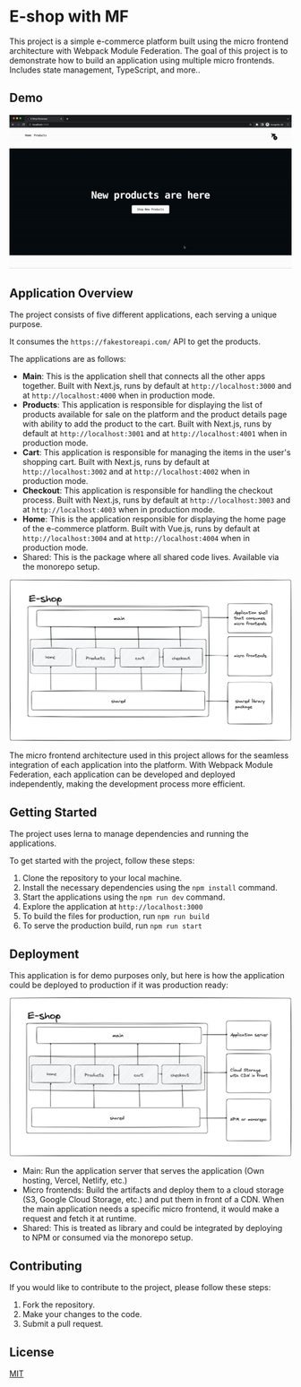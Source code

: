 # E-shop with MF

This project is a simple e-commerce platform built using the micro frontend architecture with Webpack Module Federation. The goal of this project is to demonstrate how to build an application using multiple micro frontends. Includes state management, TypeScript, and more..

## Demo

![Demo](assets/demo.gif)

## Application Overview

The project consists of five different applications, each serving a unique purpose.

It consumes the `https://fakestoreapi.com/` API to get the products.

The applications are as follows:

- **Main**: This is the application shell that connects all the other apps together. Built with Next.js, runs by default at `http://localhost:3000` and at `http://localhost:4000` when in production mode.
- **Products**: This application is responsible for displaying the list of products available for sale on the platform and the product details page with ability to add the product to the cart. Built with Next.js, runs by default at `http://localhost:3001` and at `http://localhost:4001` when in production mode.
- **Cart**: This application is responsible for managing the items in the user's shopping cart. Built with Next.js, runs by default at `http://localhost:3002` and at `http://localhost:4002` when in production mode.
- **Checkout**: This application is responsible for handling the checkout process. Built with Next.js, runs by default at `http://localhost:3003` and at `http://localhost:4003` when in production mode.
- **Home**: This is the application responsible for displaying the home page of the e-commerce platform. Built with Vue.js, runs by default at `http://localhost:3004` and at `http://localhost:4004` when in production mode.
- Shared: This is the package where all shared code lives. Available via the monorepo setup.

![Architecture Overview](assets/architecture-overview.png)

The micro frontend architecture used in this project allows for the seamless integration of each application into the platform. With Webpack Module Federation, each application can be developed and deployed independently, making the development process more efficient.

## Getting Started

The project uses lerna to manage dependencies and running the applications.

To get started with the project, follow these steps:

1. Clone the repository to your local machine.
2. Install the necessary dependencies using the `npm install` command.
3. Start the applications using the `npm run dev` command.
4. Explore the application at `http://localhost:3000`
5. To build the files for production, run `npm run build`
6. To serve the production build, run `npm run start`

## Deployment

This application is for demo purposes only, but here is how the application could be deployed to production if it was production ready:

![Deployment Overview](assets/deployment-overview.png)

- Main: Run the application server that serves the application (Own hosting, Vercel, Netlify, etc.)
- Micro frontends: Build the artifacts and deploy them to a cloud storage (S3, Google Cloud Storage, etc.) and put them in front of a CDN. When the main application needs a specific micro frontend, it would make a request and fetch it at runtime.
- Shared: This is treated as library and could be integrated by deploying to NPM or consumed via the monorepo setup.

## Contributing

If you would like to contribute to the project, please follow these steps:

1. Fork the repository.
2. Make your changes to the code.
3. Submit a pull request.

## License

[MIT](LICENSE)
